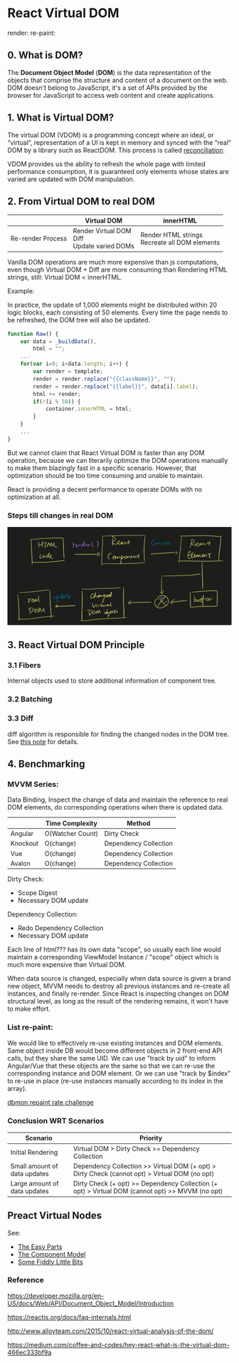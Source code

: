 # React Virtual DOM

render: 
re-paint:

## 0. What is DOM?

The **Document Object Model** (**DOM**) is the data representation of the objects that comprise the structure and content of a document on the web. DOM doesn't belong to JavaScript, it's a set of APIs provided by the browser for JavaScript to access web content and create applications.

## 1. What is Virtual DOM?

The virtual DOM (VDOM) is a programming concept where an ideal, or “virtual”, representation of a UI is kept in memory and synced with the “real” DOM by a library such as ReactDOM. This process is called [reconciliation](https://reactjs.org/docs/reconciliation.html).

VDOM provides us the ability to refresh the whole page with limited performance consumption, it is guaranteed only elements whose states are varied are updated with DOM manipulation.

## 2. From Virtual DOM to real DOM

||Virtual DOM | innerHTML |
|---|---|---|
|Re-render Process| Render Virtual DOM<br />Diff<br />Update varied DOMs |Render HTML strings<br />Recreate all DOM elements |

Vanilla DOM operations are much more expensive than js computations, even though Virtual DOM + Diff are more consuming than Rendering HTML strings, still: Virtual DOM < innerHTML.

Example:

In practice, the update of 1,000 elements might be distributed within 20 logic blocks, each consisting of 50 elements. Every time the page needs to be refreshed, the DOM tree will also be updated.

```JavaScript
function Raw() {
    var data = _buildData(), 
        html = ""; 
    ... 
    for(var i=0; i<data.length; i++) { 
        var render = template; 
        render = render.replace("{{className}}", ""); 
        render = render.replace("{{label}}", data[i].label); 
        html += render; 
        if(!(i % 50)) {
            container.innerHTML = html;
        }
    } 
    ... 
}
```

But we cannot claim that React Virtual DOM is faster than any DOM operation, because we can literarily optimize the DOM operations manually to make them blazingly fast in a specific scenario. However, that optimization should be too time consuming and unable to maintain.

React is providing a decent performance to operate DOMs with no optimization at all.

### Steps till changes in real DOM

![image](./VirtualDOM-realDOM.png)

## 3. React Virtual DOM Principle

### 3.1 Fibers

Internal objects used to store additional information of component tree.

### 3.2 Batching

### 3.3 Diff

diff algorithm is responsible for finding the changed nodes in the DOM tree. See [this note]() for details.

## 4. Benchmarking

### MVVM Series: 
Data Binding, Inspect the change of data and maintain the reference to real DOM elements, do corresponding operations when there is updated data.

||Time Complexity|Method|
|---|---|---|
|Angular|O(Watcher Count)|Dirty Check|
|Knockout|O(change)|Dependency Collection|
|Vue|O(change)|Dependency Collection|
|Avalon|O(change)|Dependency Collection|

Dirty Check: 
* Scope Digest 
* Necessary DOM update

Dependency Collection:
* Redo Dependency Collection
* Necessary DOM update

Each line of html??? has its own data "scope", so usually each line would maintain a corresponding ViewModel Instance / "scope" object which is much more expensive than Virtual DOM.

When data source is changed, especially when data source is given a brand new object, MVVM needs to destroy all previous instances and re-create all instances, and finally re-render. Since React is inspecting changes on DOM structural level, as long as the result of the rendering remains, it won't have to make effort.

### List re-paint:
We would like to effectively re-use existing instances and DOM elements.
Same object inside DB would become different objects in 2 front-end API calls, but they share the same UID.
We can use "track by uid" to inform Angular/Vue that these objects are the same so that we can re-use the corresponding instance and DOM element.
Or we can use "track by $index" to re-use in place (re-use instances manually according to its index in the array).

[dbmon repaint rate challenge](http://vuejs.github.io/js-repaint-perfs/)

### Conclusion WRT Scenarios
|Scenario|Priority|
|---|---|
|Initial Rendering|Virtual DOM > Dirty Check >= Dependency Collection|
|Small amount of data updates|Dependency Collection >> Virtual DOM (+ opt) > Dirty Check (cannot opt) > Virtual DOM (no opt)|
|Large amount of data updates|Dirty Check (+ opt) >= Dependency Collection (+ opt) > Virtual DOM (cannot opt) >> MVVM (no opt)|



## Preact Virtual Nodes

See:

- [The Easy Parts](https://medium.com/@asolove/preact-internals-1-the-easy-parts-3a081fa36205)
- [The Component Model](https://medium.com/@asolove/preact-internals-2-the-component-model-36a05e32957b)
- [Some Fiddly Little Bits](https://medium.com/@asolove/preact-internals-3-some-fiddly-little-bits-f353b1ad7abc)

### Reference

https://developer.mozilla.org/en-US/docs/Web/API/Document_Object_Model/Introduction

https://reactjs.org/docs/faq-internals.html

http://www.alloyteam.com/2015/10/react-virtual-analysis-of-the-dom/

https://medium.com/coffee-and-codes/hey-react-what-is-the-virtual-dom-466ec333bf9a